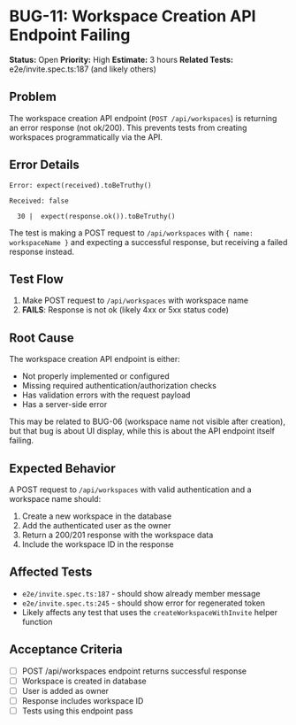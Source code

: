 # BUG-11: Workspace Creation API Endpoint Failing

**Status:** Open
**Priority:** High
**Estimate:** 3 hours
**Related Tests:** e2e/invite.spec.ts:187 (and likely others)

## Problem

The workspace creation API endpoint (`POST /api/workspaces`) is returning an error response (not ok/200). This prevents tests from creating workspaces programmatically via the API.

## Error Details

```
Error: expect(received).toBeTruthy()

Received: false

  30 | 	expect(response.ok()).toBeTruthy()
```

The test is making a POST request to `/api/workspaces` with `{ name: workspaceName }` and expecting a successful response, but receiving a failed response instead.

## Test Flow

1. Make POST request to `/api/workspaces` with workspace name
2. **FAILS**: Response is not ok (likely 4xx or 5xx status code)

## Root Cause

The workspace creation API endpoint is either:
- Not properly implemented or configured
- Missing required authentication/authorization checks
- Has validation errors with the request payload
- Has a server-side error

This may be related to BUG-06 (workspace name not visible after creation), but that bug is about UI display, while this is about the API endpoint itself failing.

## Expected Behavior

A POST request to `/api/workspaces` with valid authentication and a workspace name should:
1. Create a new workspace in the database
2. Add the authenticated user as the owner
3. Return a 200/201 response with the workspace data
4. Include the workspace ID in the response

## Affected Tests

- `e2e/invite.spec.ts:187` - should show already member message
- `e2e/invite.spec.ts:245` - should show error for regenerated token
- Likely affects any test that uses the `createWorkspaceWithInvite` helper function

## Acceptance Criteria

- [ ] POST /api/workspaces endpoint returns successful response
- [ ] Workspace is created in database
- [ ] User is added as owner
- [ ] Response includes workspace ID
- [ ] Tests using this endpoint pass
